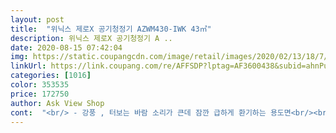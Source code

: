 ```yaml
---
layout: post 
title:  "위닉스 제로X 공기청정기 AZWM430-IWK 43㎡" 
description: 위닉스 제로X 공기청정기 A ..
date: 2020-08-15 07:42:04 
img: https://static.coupangcdn.com/image/retail/images/2020/02/13/18/7/13fa4445-7a8b-4b30-93c5-7b6a27eba19f.jpg 
linkUrl: https://link.coupang.com/re/AFFSDP?lptag=AF3600438&subid=ahnPublicAsk&pageKey=1259023048&itemId=2259954254&vendorItemId=70257238392&traceid=V0-113-45dff084c576cd7e 
categories: [1016] 
color: 353535 
price: 172750 
author: Ask View Shop 
cont:  "<br/> - 강풍 , 터보는 바람 소리가 큰데 잠깐 급하게 환기하는 용도면<br/><br/> - 무릎 정도 오는 크기라 너무 작지도 않고 적당한 사이즈라 바닥에 두고 사용하면 딱 좋을 것 같아요!<br/><br/> - 수면,약풍 모드는 거의 소리가 안나요<br/><br/> -<br/> -<br/> -<br/> -한달뒤 한달후기 작성할게요... <br/>☆<br/>2시간 사용 후기<br/>가성비 최고<br/>가스 사용하시는 주부님들 건강하셔야죠<br/>건강 할 때 꼭 챙겨야해요<br/>공기가 안좋은 이세대에 꼭 하나정도는 필수죠<br/>그 어디도 이 가격은 없어요<br/>로켓와우로 14만원 특가 떠서 바로 구매했는데 당일에 주문하고 당일에 받기는 또 처음이네요 ㅋㅋㅋㅋ<br/>매우 적당해요<br/>바로 다음날아침에 문앞에 턱하니♡♡♡<br/>부엌에 하나 두고 사용하세요^^<br/>사이즈도 생각보다 크지않고 적당하니 딱좋다는요^^<br/>새 가구냄새 때문에 방에서 쾌쾌한 향과 그걸 없애보겠다고 24시간 켜놓은 캔들 향 때문에 참 머리아픈 냄새가 가득했던 방이였는데 2시간 켰다고 쾌적해 졌네요 잠잘때 수면모드로 해두고 자면 아침이 상쾌할것 같습니다!<br/>소음<br/>와 대박!!!<br/>작아서 좋아요<br/>제 동생도 하나 구입했어요^^<br/>좋아서<br/>쿠팡새벽배송 처음 해보는데 어제 주문했더니<br/>크기<br/>" 
---
```

